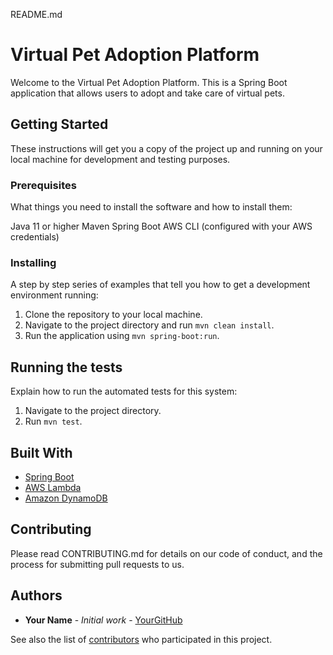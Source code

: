 README.md

# Virtual Pet Adoption Platform

Welcome to the Virtual Pet Adoption Platform. This is a Spring Boot application that allows users to adopt and take care of virtual pets.

## Getting Started

These instructions will get you a copy of the project up and running on your local machine for development and testing purposes.

### Prerequisites

What things you need to install the software and how to install them:

Java 11 or higher
Maven
Spring Boot
AWS CLI (configured with your AWS credentials)


### Installing

A step by step series of examples that tell you how to get a development environment running:

1. Clone the repository to your local machine.
2. Navigate to the project directory and run `mvn clean install`.
3. Run the application using `mvn spring-boot:run`.

## Running the tests

Explain how to run the automated tests for this system:

1. Navigate to the project directory.
2. Run `mvn test`.

## Built With

* [Spring Boot](https://spring.io/projects/spring-boot)
* [AWS Lambda](https://aws.amazon.com/lambda/)
* [Amazon DynamoDB](https://aws.amazon.com/dynamodb/)

## Contributing

Please read CONTRIBUTING.md for details on our code of conduct, and the process for submitting pull requests to us.

## Authors

* **Your Name** - *Initial work* - [YourGitHub](https://github.com/yourgithub)

See also the list of [contributors](https://github.com/yourgithub/virtual-pet-adoption-platform/contributors) who participated in this project.


